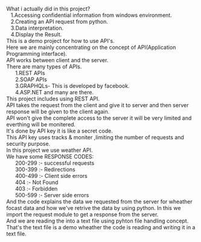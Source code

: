 What i actually did in this project?</br>
&nbsp;&nbsp;&nbsp;1.Accessing confidential information from windows environment.</br>
&nbsp;&nbsp;&nbsp;2.Creating an API request from python.</br>
&nbsp;&nbsp;&nbsp;3.Data interpretation.</br>
&nbsp;&nbsp;&nbsp;4.Display the Result.</br>
This is a demo project for how to use API's.</br>
Here we are mainly concentrating on the concept of API(Application Programming interface).</br>
API works between client and the server.</br>
There are many types of APIs.</br>
&nbsp;&nbsp;&nbsp;&nbsp;&nbsp;&nbsp;1.REST APIs </br>
&nbsp;&nbsp;&nbsp;&nbsp;&nbsp;&nbsp;2.SOAP APIs</br>
&nbsp;&nbsp;&nbsp;&nbsp;&nbsp;&nbsp;3.GRAPHQLs- This is developed by facebook.</br>
&nbsp;&nbsp;&nbsp;&nbsp;&nbsp;&nbsp;4.ASP.NET and many are there.</br>
This project includes using REST API.</br>
API takes the request from the client and give it to server and then server response will be given to the client again.</br>
API won't give the complete access to the server it will be very limited and everthing will be monitered.</br>
It's done by API key it is like a secret code.</br>
This API key uses tracks & moniter ,limiting the number of requests and security purpose.</br>
In this project we use weather API.</br>
We have some RESPONSE CODES:</br>
&nbsp;&nbsp;&nbsp;&nbsp;&nbsp;&nbsp;200-299 :- successful requests</br>
&nbsp;&nbsp;&nbsp;&nbsp;&nbsp;&nbsp;300-399 :- Redirections</br>
&nbsp;&nbsp;&nbsp;&nbsp;&nbsp;&nbsp;400-499 :- Client side errors</br>
&nbsp;&nbsp;&nbsp;&nbsp;&nbsp;&nbsp;404 :- Not Found</br>
&nbsp;&nbsp;&nbsp;&nbsp;&nbsp;&nbsp;403 :- Forbidden</br>
&nbsp;&nbsp;&nbsp;&nbsp;&nbsp;&nbsp;500-599 :- Server side errors</br>
And the code explains the data we requested from the server for wheather focast data and how we've retrive the data by using python.
In this we import the request module to get a response from the server.</br>
And we are reading the into a text file using pyhton file handling concept.</br>
That's the text file is a demo wheather the code is reading and writing it in a text file.</br>
